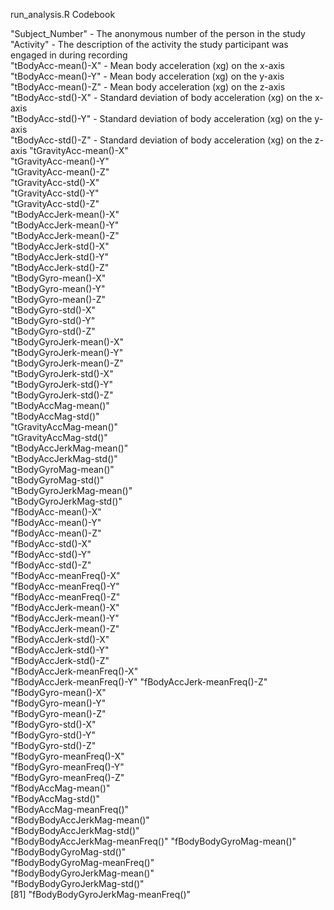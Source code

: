 run_analysis.R Codebook

"Subject_Number"      - The anonymous number of the person in the study                 
"Activity"            - The description of the activity the study participant was engaged in during recording           
"tBodyAcc-mean()-X"   - Mean body acceleration (xg) on the x-axis            
"tBodyAcc-mean()-Y"   - Mean body acceleration (xg) on the y-axis               
"tBodyAcc-mean()-Z"   - Mean body acceleration (xg) on the z-axis 
"tBodyAcc-std()-X"    - Standard deviation of body acceleration (xg) on the x-axis           
"tBodyAcc-std()-Y"    - Standard deviation of body acceleration (xg) on the y-axis                
"tBodyAcc-std()-Z"    - Standard deviation of body acceleration (xg) on the z-axis
"tGravityAcc-mean()-X"            
"tGravityAcc-mean()-Y"           
"tGravityAcc-mean()-Z"            
"tGravityAcc-std()-X"            
"tGravityAcc-std()-Y"             
"tGravityAcc-std()-Z"            
"tBodyAccJerk-mean()-X"           
"tBodyAccJerk-mean()-Y"          
"tBodyAccJerk-mean()-Z"           
"tBodyAccJerk-std()-X"           
"tBodyAccJerk-std()-Y"            
"tBodyAccJerk-std()-Z"           
"tBodyGyro-mean()-X"              
"tBodyGyro-mean()-Y"             
"tBodyGyro-mean()-Z"              
"tBodyGyro-std()-X"              
"tBodyGyro-std()-Y"               
"tBodyGyro-std()-Z"              
"tBodyGyroJerk-mean()-X"          
"tBodyGyroJerk-mean()-Y"         
"tBodyGyroJerk-mean()-Z"          
"tBodyGyroJerk-std()-X"          
"tBodyGyroJerk-std()-Y"           
"tBodyGyroJerk-std()-Z"          
"tBodyAccMag-mean()"              
"tBodyAccMag-std()"              
"tGravityAccMag-mean()"           
"tGravityAccMag-std()"           
"tBodyAccJerkMag-mean()"          
"tBodyAccJerkMag-std()"          
"tBodyGyroMag-mean()"            
"tBodyGyroMag-std()"             
"tBodyGyroJerkMag-mean()"         
"tBodyGyroJerkMag-std()"         
"fBodyAcc-mean()-X"               
"fBodyAcc-mean()-Y"              
"fBodyAcc-mean()-Z"               
"fBodyAcc-std()-X"               
"fBodyAcc-std()-Y"                
"fBodyAcc-std()-Z"               
"fBodyAcc-meanFreq()-X"           
"fBodyAcc-meanFreq()-Y"          
"fBodyAcc-meanFreq()-Z"           
"fBodyAccJerk-mean()-X"          
"fBodyAccJerk-mean()-Y"           
"fBodyAccJerk-mean()-Z"          
"fBodyAccJerk-std()-X"            
"fBodyAccJerk-std()-Y"           
"fBodyAccJerk-std()-Z"            
"fBodyAccJerk-meanFreq()-X"      
"fBodyAccJerk-meanFreq()-Y"
"fBodyAccJerk-meanFreq()-Z"      
"fBodyGyro-mean()-X"              
"fBodyGyro-mean()-Y"             
"fBodyGyro-mean()-Z"              
"fBodyGyro-std()-X"              
"fBodyGyro-std()-Y"               
"fBodyGyro-std()-Z"              
"fBodyGyro-meanFreq()-X"          
"fBodyGyro-meanFreq()-Y"         
"fBodyGyro-meanFreq()-Z"         
"fBodyAccMag-mean()"             
"fBodyAccMag-std()"               
"fBodyAccMag-meanFreq()"         
"fBodyBodyAccJerkMag-mean()"      
"fBodyBodyAccJerkMag-std()"      
"fBodyBodyAccJerkMag-meanFreq()" 
"fBodyBodyGyroMag-mean()"        
"fBodyBodyGyroMag-std()"          
"fBodyBodyGyroMag-meanFreq()"    
"fBodyBodyGyroJerkMag-mean()"    
"fBodyBodyGyroJerkMag-std()"     
[81] "fBodyBodyGyroJerkMag-meanFreq()"
